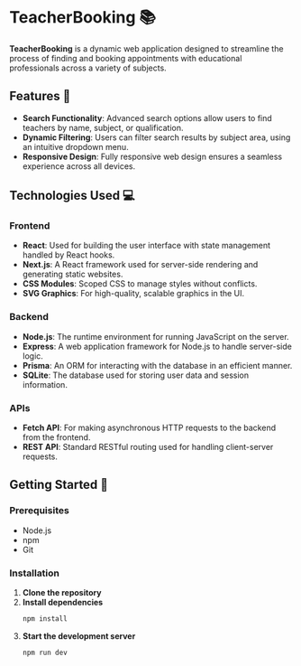 # TeacherBooking 📚

**TeacherBooking** is a dynamic web application designed to streamline the process of finding and booking appointments with educational professionals across a variety of subjects.

## Features 🌟

- **Search Functionality**: Advanced search options allow users to find teachers by name, subject, or qualification. 
- **Dynamic Filtering**: Users can filter search results by subject area, using an intuitive dropdown menu. 
- **Responsive Design**: Fully responsive web design ensures a seamless experience across all devices. 

## Technologies Used 💻

### Frontend

- **React**: Used for building the user interface with state management handled by React hooks. 
- **Next.js**: A React framework used for server-side rendering and generating static websites. 
- **CSS Modules**: Scoped CSS to manage styles without conflicts. 
- **SVG Graphics**: For high-quality, scalable graphics in the UI. 

### Backend

- **Node.js**: The runtime environment for running JavaScript on the server. 
- **Express**: A web application framework for Node.js to handle server-side logic. 
- **Prisma**: An ORM for interacting with the database in an efficient manner. 
- **SQLite**: The database used for storing user data and session information. 

### APIs

- **Fetch API**: For making asynchronous HTTP requests to the backend from the frontend. 
- **REST API**: Standard RESTful routing used for handling client-server requests. 

## Getting Started 🚀

### Prerequisites

- Node.js
- npm 
- Git

### Installation
1. **Clone the repository**
2. **Install dependencies**
   ```bash
   npm install
   ```
3. **Start the development server**
   ```bash
   npm run dev
   ```



